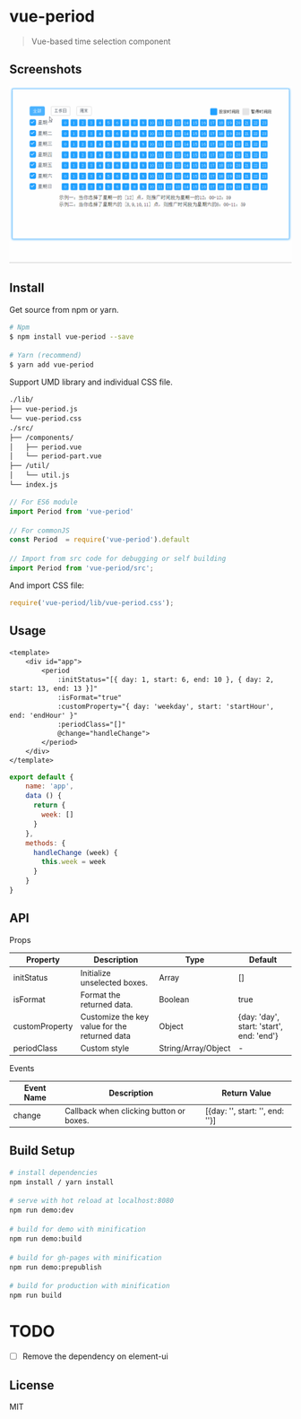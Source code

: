 # vue-period

> Vue-based time selection component

## Screenshots

![vue-period](screenshot/period.gif)

## Install

Get source from npm or yarn.

``` bash
# Npm
$ npm install vue-period --save

# Yarn (recommend)
$ yarn add vue-period
```

Support UMD library and individual CSS file.

```bash
./lib/
├── vue-period.js
└── vue-period.css
./src/
├── /components/
│   ├── period.vue
│   └── period-part.vue
├── /util/
│   └── util.js
└── index.js
```

```javascript
// For ES6 module
import Period from 'vue-period'

// For commonJS
const Period  = require('vue-period').default

// Import from src code for debugging or self building
import Period from 'vue-period/src';
```

And import CSS file:
```javascript
require('vue-period/lib/vue-period.css');
```


## Usage

```template
<template>
    <div id="app">
        <period
            :initStatus="[{ day: 1, start: 6, end: 10 }, { day: 2, start: 13, end: 13 }]"
            :isFormat="true"
            :customProperty="{ day: 'weekday', start: 'startHour', end: 'endHour' }"
            :periodClass="[]"
            @change="handleChange">
        </period>
    </div>
</template>
```

```javascript
export default {
    name: 'app',
    data () {
      return {
        week: []
      }
    },
    methods: {
      handleChange (week) {
        this.week = week
      }
    }
}
```


## API

Props

| Property | Description | Type | Default |
| ----- | ----- | ----- | ----- |
| initStatus | Initialize unselected boxes. | Array | [] |
| isFormat | Format the returned data. | Boolean | true |
| customProperty | Customize the key value for the returned data | Object | {day: 'day', start: 'start', end: 'end'} |
| periodClass | Custom style | String/Array/Object | - |

Events

| Event Name | Description | Return Value |
| ----- | ----- | ----- |
| change | Callback when clicking button or boxes. | [{day: '', start: '', end: ''}] |


## Build Setup

``` bash
# install dependencies
npm install / yarn install

# serve with hot reload at localhost:8080
npm run demo:dev

# build for demo with minification
npm run demo:build

# build for gh-pages with minification
npm run demo:prepublish

# build for production with minification
npm run build
```


# TODO

- [ ] Remove the dependency on element-ui



## License

MIT